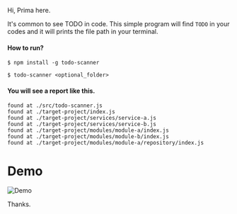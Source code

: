 
Hi, Prima here.

It's common to see TODO in code. This simple program will find `TODO` in your codes and it will prints the file path in your terminal.

#### How to run?
```
$ npm install -g todo-scanner

$ todo-scanner <optional_folder>
```

#### You will see a report like this.
```
found at ./src/todo-scanner.js
found at ./target-project/index.js
found at ./target-project/services/service-a.js
found at ./target-project/services/service-b.js
found at ./target-project/modules/module-a/index.js
found at ./target-project/modules/module-b/index.js
found at ./target-project/modules/module-a/repository/index.js
```


# Demo
![Demo](https://media.giphy.com/media/PlUqv1QvzFnsvy40HN/source.gif)


Thanks.
